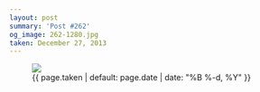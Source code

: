 ```yaml
---
layout: post
summary: 'Post #262'
og_image: 262-1280.jpg
taken: December 27, 2013
---
```


<figure class="post">
<img sizes="(min-width: 700px) 50vw, calc(100vw - 2rem)" src="{{ site.assets_url }}/262-640.jpg" srcset="{{ site.assets_url }}/262-1280.jpg 1280w, {{ site.assets_url }}/262-960.jpg 960w, {{ site.assets_url }}/262-640.jpg 640w, {{ site.assets_url }}/262-320.jpg 320w"/>
<figcaption>
<time>{{ page.taken | default: page.date | date: "%B %-d, %Y" }}</time>
</figcaption>
</figure>
